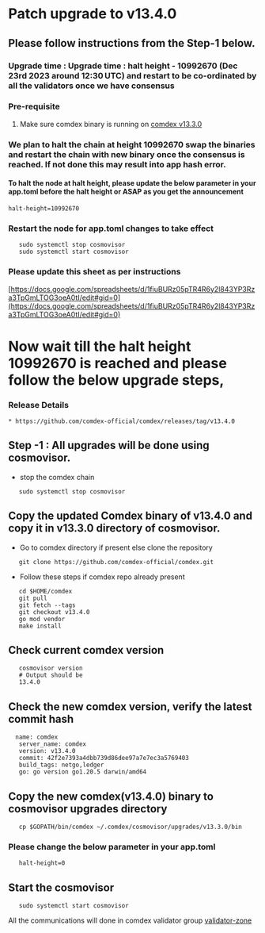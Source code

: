 # Patch upgrade to v13.4.0

## Please follow instructions from the Step-1 below.

### Upgrade time : Upgrade time : halt height - 10992670 (Dec 23rd 2023 around 12:30 UTC) and restart to be co-ordinated by all the validators once we have consensus

### Pre-requisite
1. Make sure comdex binary is running on [comdex v13.3.0](https://github.com/comdex-official/networks/blob/main/mainnet/16_v13.3.0_Mainet_upgrade.md)

### We plan to halt the chain at height 10992670 swap the binaries and restart the chain with new binary once the consensus is reached. If not done this may result into app hash error.

#### To halt the node at halt height, please update the below parameter in your app.toml before the halt height or ASAP as you get the announcement

```shell
halt-height=10992670
```

### Restart the node for app.toml changes to take effect

```shell
   sudo systemctl stop cosmovisor
   sudo systemctl start cosmovisor
```

### Please update this sheet as per instructions

   [https://docs.google.com/spreadsheets/d/1fiuBURz05pTR4R6y2l843YP3Rza3TpGmLTOG3oeA0tI/edit#gid=0](https://docs.google.com/spreadsheets/d/1fiuBURz05pTR4R6y2l843YP3Rza3TpGmLTOG3oeA0tI/edit#gid=0)
    
# Now wait till the halt height 10992670 is reached and please follow the below upgrade steps, 

### Release Details
    * https://github.com/comdex-official/comdex/releases/tag/v13.4.0
    
## Step -1 : All upgrades will be done using cosmovisor.

* stop the comdex chain

```shell
   sudo systemctl stop cosmovisor
```

## Copy the updated Comdex binary of v13.4.0 and copy it in v13.3.0 directory of cosmovisor.

* Go to comdex directory if present else clone the repository

```shell
   git clone https://github.com/comdex-official/comdex.git
```

* Follow these steps if comdex repo already present

```shell
   cd $HOME/comdex
   git pull
   git fetch --tags
   git checkout v13.4.0
   go mod vendor
   make install
```

## Check current comdex version
```shell
   cosmovisor version
   # Output should be
   13.4.0
```

## Check the new comdex version, verify the latest commit hash

```shell
  name: comdex
   server_name: comdex
   version: v13.4.0
   commit: 42f2e7393a4dbb739d86dee97a7e7ec3a5769403
   build_tags: netgo,ledger
   go: go version go1.20.5 darwin/amd64

```


## Copy the new comdex(v13.4.0) binary to cosmovisor upgrades directory

```shell
   cp $GOPATH/bin/comdex ~/.comdex/cosmovisor/upgrades/v13.3.0/bin
```

### Please change the below parameter in your app.toml

```shell
   halt-height=0
```

## Start the cosmovisor

```shell
   sudo systemctl start cosmovisor
```

All the communications will done in comdex validator group [validator-zone](https://discord.com/channels/890929797318967416/891998323416907786)
